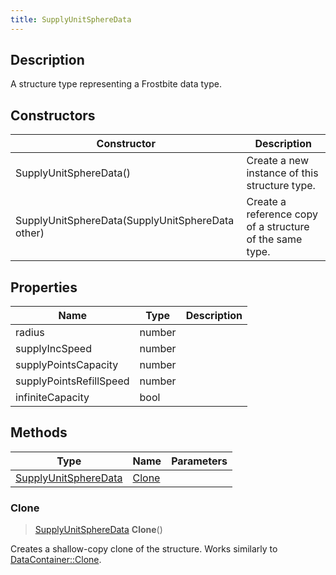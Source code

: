 ```yaml
---
title: SupplyUnitSphereData
---
```

## Description

A structure type representing a Frostbite data type.

## Constructors

| Constructor                                      | Description                                              |
| ------------------------------------------------ | -------------------------------------------------------- |
| SupplyUnitSphereData()                           | Create a new instance of this structure type.            |
| SupplyUnitSphereData(SupplyUnitSphereData other) | Create a reference copy of a structure of the same type. |

## Properties

| Name                    | Type   | Description |
| ----------------------- | ------ | ----------- |
| radius                  | number |             |
| supplyIncSpeed          | number |             |
| supplyPointsCapacity    | number |             |
| supplyPointsRefillSpeed | number |             |
| infiniteCapacity        | bool   |             |

## Methods

| Type                                         | Name            | Parameters |
| -------------------------------------------- | --------------- | ---------- |
| [SupplyUnitSphereData](SupplyUnitSphereData) | [Clone](#clone) |            |

### Clone

> [SupplyUnitSphereData](SupplyUnitSphereData) **Clone**()

Creates a shallow-copy clone of the structure. Works similarly to [DataContainer::Clone](/vext/ref/shared/class/datacontainer#clone).
